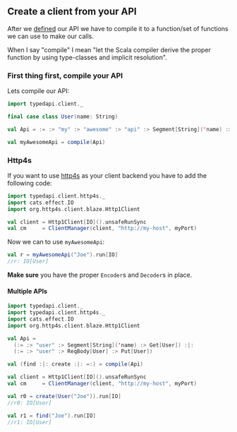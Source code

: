 ## Create a client from your API
After we [defined](https://github.com/pheymann/typedapi/blob/master/docs/ApiDefinition.md) our API we have to compile it to a function/set of functions we can use to make our calls.

When I say "compile" I mean "let the Scala compiler derive the proper function by using type-classes and implicit resolution".

### First thing first, compile your API
Lets compile our API:

```Scala
import typedapi.client._

final case class User(name: String)

val Api = := :> "my" :> "awesome" :> "api" :> Segment[String]('name) :> Get[User]

val myAwesomeApi = compile(Api)
```

### Http4s
If you want to use [http4s](https://github.com/http4s/http4s) as your client backend you have to add the following code:

```Scala
import typedapi.client.http4s._
import cats.effect.IO
import org.http4s.client.blaze.Http1Client

val client = Http1Client[IO]().unsafeRunSync
val cm     = ClientManager(client, "http://my-host", myPort)
```

Now we can to use `myAwesomeApi`:

```Scala
val r = myAwesomeApi("Joe").run[IO]
//r: IO[User]
```

**Make sure** you have the proper `Encoder`s and `Decoder`s in place.

#### Multiple APIs
```Scala
import typedapi.client._
import typedapi.client.http4s._
import cats.effect.IO
import org.http4s.client.blaze.Http1Client

val Api = 
  (:= :> "user" :> Segment[String]('name) :> Get[User]) :|:
  (:= :> "user" :> ReqBody[User] :> Put[User])

val (find :|: create :|: =:) = compile(Api)

val client = Http1Client[IO]().unsafeRunSync
val cm     = ClientManager(client, "http://my-host", myPort)

val r0 = create(User("Joe")).run[IO]
//r0: IO[User]

val r1 = find("Joe").run[IO]
//r1: IO[User]
```
